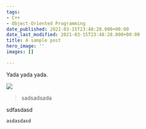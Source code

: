 ```yaml
---
tags:
- C++
- Object-Oriented Programming
date_published: 2021-03-15T23:48:28.000+00:00
date_last_modified: 2021-03-15T23:48:28.000+00:00
title: A sample post
hero_image: ''
images: []

---
```

Yada yada yada.

![](/uploads/02farm-stir5.jpg)

> sadsadsada

sdfasdasd

    asdasdasd